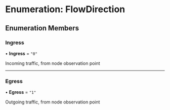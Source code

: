 # Enumeration: FlowDirection

## Enumeration Members

### Ingress

• **Ingress** = ``"0"``

Incoming traffic, from node observation point

___

### Egress

• **Egress** = ``"1"``

Outgoing traffic, from node observation point
